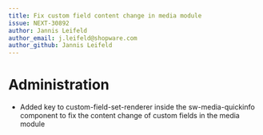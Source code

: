 ```yaml
---
title: Fix custom field content change in media module
issue: NEXT-30892
author: Jannis Leifeld
author_email: j.leifeld@shopware.com
author_github: Jannis Leifeld
---
```

# Administration
* Added key to custom-field-set-renderer inside the sw-media-quickinfo component to fix the content change of custom fields in the media module
